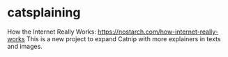 # catsplaining
How the Internet Really Works: https://nostarch.com/how-internet-really-works
This is a new project to expand Catnip with more explainers in texts and images.
